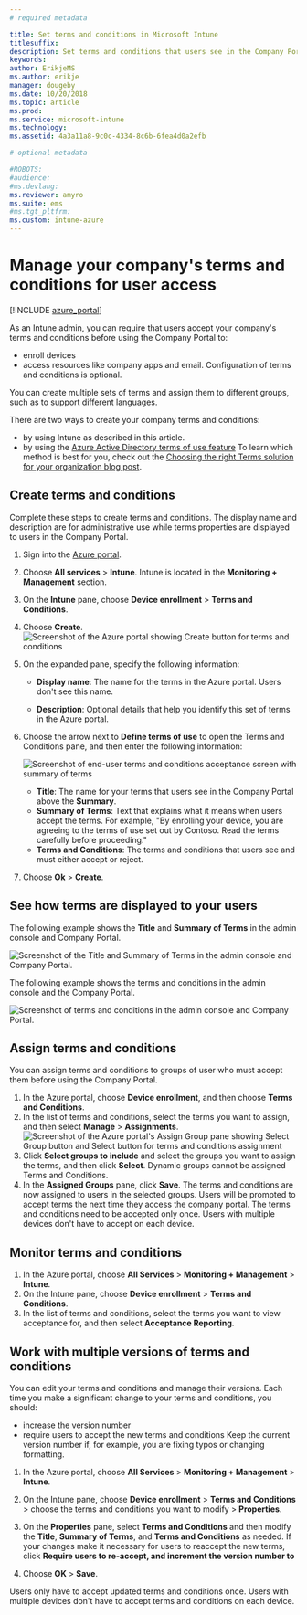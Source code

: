 ```yaml
---
# required metadata

title: Set terms and conditions in Microsoft Intune
titlesuffix: 
description: Set terms and conditions that users see in the Company Portal for Intune.
keywords:
author: ErikjeMS
ms.author: erikje
manager: dougeby
ms.date: 10/20/2018
ms.topic: article
ms.prod:
ms.service: microsoft-intune
ms.technology:
ms.assetid: 4a3a11a8-9c0c-4334-8c6b-6fea4d0a2efb

# optional metadata

#ROBOTS:
#audience:
#ms.devlang:
ms.reviewer: amyro
ms.suite: ems
#ms.tgt_pltfrm:
ms.custom: intune-azure
---
```


# Manage your company's terms and conditions for user access

[!INCLUDE [azure_portal](./includes/azure_portal.md)]

As an Intune admin, you can require that users accept your company's terms and conditions before using the Company Portal to:
- enroll devices
- access resources like company apps and email.
Configuration of terms and conditions is optional.

You can create multiple sets of terms and assign them to different groups, such as to support different languages.

There are two ways to create your company terms and conditions:
- by using Intune as described in this article.
- by using the [Azure Active Directory terms of use feature](https://docs.microsoft.com/azure/active-directory/governance/active-directory-tou)
To learn which method is best for you, check out the [Choosing the right Terms solution for your organization blog post](https://go.microsoft.com/fwlink/?linkid=2010506&clcid=0x409). 

## Create terms and conditions
Complete these steps to create terms and conditions. The display name and description are for administrative use while terms properties are displayed to users in the Company Portal.

1. Sign into the [Azure portal](https://portal.azure.com).
2. Choose **All services** > **Intune**. Intune is located in the **Monitoring + Management** section.
3. On the **Intune** pane, choose **Device enrollment** > **Terms and Conditions**.
2. Choose **Create**.
![Screenshot of the Azure portal showing Create button for terms and conditions](media/terms-create-terms.png)
3. On the expanded pane, specify the following information:

   - **Display name**: The name for the terms in the Azure portal. Users don't see this name.

   - **Description**: Optional details that help you identify this set of terms in the Azure portal.

4. Choose the arrow next to **Define terms of use** to open the Terms and Conditions pane, and then enter the following information:

   ![Screenshot of end-user terms and conditions acceptance screen with summary of terms](./media/terms-summary-create.png)

   - **Title**: The name for your terms that users see in the Company Portal above the **Summary**.
   - **Summary of Terms**: Text that explains what it means when users accept the terms. For example, "By enrolling your device, you are agreeing to the terms of use set out by Contoso. Read the terms carefully before proceeding."
   - **Terms and Conditions**: The terms and conditions that users see and must either accept or reject.

5. Choose **Ok** > **Create**.

## See how terms are displayed to your users
The following example shows the **Title** and **Summary of Terms** in the admin console and Company Portal.

![Screenshot of the Title and Summary of Terms in the admin console and Company Portal.](./media/terms-summary-terms.png)

The following example shows the terms and conditions in the admin console and the Company Portal.

![Screenshot of terms and conditions in the admin console and Company Portal.](./media/terms-properties-terms.png)

## Assign terms and conditions

You can assign terms and conditions to groups of user who must accept them before using the Company Portal.

1. In the Azure portal, choose **Device enrollment**, and then choose **Terms and Conditions**.
2. In the list of terms and conditions, select the terms you want to assign, and then select **Manage** > **Assignments**.
![Screenshot of the Azure portal's Assign Group pane showing Select Group button and Select button for terms and conditions assignment](media/terms-assign-groups.png)
3. Click **Select groups to include** and select the groups you want to assign the terms, and then click **Select**. Dynamic groups cannot be assigned Terms and Conditions.
4. In the **Assigned Groups** pane, click **Save**.  The terms and conditions are now assigned to users in the selected groups. Users will be prompted to accept terms the next time they access the company portal. The terms and conditions need to be accepted only once. Users with multiple devices don't have to accept on each device.


## Monitor terms and conditions

1. In the Azure portal, choose **All Services** > **Monitoring + Management** > **Intune**. 
1. On the Intune pane, choose **Device enrollment** > **Terms and Conditions**.
2. In the list of terms and conditions, select the terms you want to view acceptance for, and then select **Acceptance Reporting**.

## Work with multiple versions of terms and conditions
You can edit your terms and conditions and manage their versions. Each time you make a significant change to your terms and conditions, you should:
- increase the version number
- require users to accept the new terms and conditions
Keep the current version number if, for example, you are fixing typos or changing formatting.

1. In the Azure portal, choose **All Services** > **Monitoring + Management** > **Intune**.

2. On the Intune pane, choose **Device enrollment** > **Terms and Conditions** > choose the terms and conditions you want to modify > **Properties**.

4. On the **Properties** pane, select **Terms and Conditions** and then modify the **Title**, **Summary of Terms**, and **Terms and Conditions** as needed. If your changes make it necessary for users to reaccept the new terms, click **Require users to re-accept, and increment the version number to**

4.  Choose **OK** > **Save**.

Users only have to accept updated terms and conditions once. Users with multiple devices don't have to accept terms and conditions on each device.
